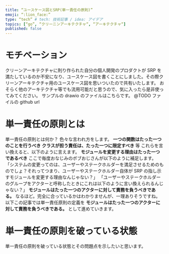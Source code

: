```yaml
---
title: “ユースケース図とSRP(単一責任の原則)”
emoji: “:lion_face:”
type: “tech” # tech: 技術記事 / idea: アイデア
topics: [“go”, “クリーニンアーキテクチャ“, “アーキテクチャ“]
published: false
---
```


# モチベーション

クリーンアーキテクチャに則り作られた自分の個人開発のプロダクトが SRP を満たしているのか不安になり、ユースケース図を書くことにしました。その際クリーンアーキテクチャ用のユースケース図を思いついたので共有いたします。
おそらく他のアーキテクチャ等でも流用可能だと思うので、気に入ったら是非使ってみてください。
サンプルの drawio のファイルはこちらです。
@TODO ファイルの github url

# 単一責任の原則とは

単一責任の原則とは何か？
色々な言われ方をします。
**一つの関数はたった一つのことを行うべき**
**クラスが担う責任は、たった一つに限定すべき**
等
これらを言い換えると、以下のように言えます。
**モジュールを変更する理由はたった一つであるべき**
ここで毎度おなじみのボブおじさんが以下のように補足します。
「システムの変更ってのは、ユーザーやステークホルダーを満足させるためのものでしょ？それってつまり、ユーザーやステークホルダー自体が SRP の指し示すモジュールを変更する理由なんじゃない？」
「ユーザーやステークホルダーのグループをアクターと呼称したときにこれは以下のように言い換えられるんじゃない？」
**モジュールはたった一つのアクターに対して責務を負うべきである。**
なるほど。完全に合っているかはわかりませんが、一理ありそうですね。
以下この記事では単一責任原則の定義を
**モジュールはたった一つのアクターに対して責務を負うべきである。**
として進めていきます。

# 単一責任の原則を破っている状態

単一責任の原則を破っている状態とその問題点を示したいと思います。
